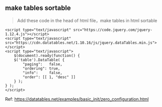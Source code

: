 ## make tables sortable

> Add these code in the head of html file，make tables in html sortable

```tml
<script type="text/javascript" src="https://code.jquery.com/jquery-1.12.4.js"></script>
<script type="text/javascript" src="https://cdn.datatables.net/1.10.16/js/jquery.dataTables.min.js"></script>
<script type="text/javascript">
	$(document).ready(function() {
    $('table').DataTable( {
        "paging":   false,
        "ordering": true,
        "info":     false,
        "order": [[ 1, "desc" ]]
    } );
} );
</script>
```



Ref: <https://datatables.net/examples/basic_init/zero_configuration.html>